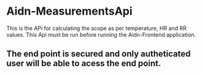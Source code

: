 # Aidn-MeasurementsApi
This is the APi for calculating the scope as per temperature, HR and RR values. This Api must be run before running the Aidn-Frontend application.

## The end point is secured and only autheticated user will be able to acess the end point.

